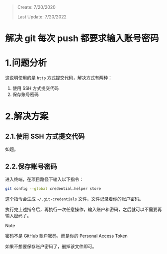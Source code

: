 > Create: 7/20/2020
>
> Last Update: 7/20/2022

# 解决 git 每次 push 都要求输入账号密码

# 1.问题分析

这说明使用的是 `http` 方式提交代码，解决方式有两种：

1. 使用 SSH 方式提交代码
2. 保存账号密码

# 2.解决方案

## 2.1.使用 SSH 方式提交代码

如题。

## 2.2.保存账号密码

进入终端，在项目路径下输入以下指令：

```bash
git config --global credential.helper store
```

这个指令会生成 `~/.git-credentials` 文件，文件记录着你的账户密码。

执行完上述指令后，再执行一次任意操作，输入账户和密码，之后就可以不需要再输入密码了。

> [!NOTE]
> 密码不是 GitHub 账户密码，而是你的 Personal Access Token

如果不想要保存账户密码了，删掉该文件即可。
